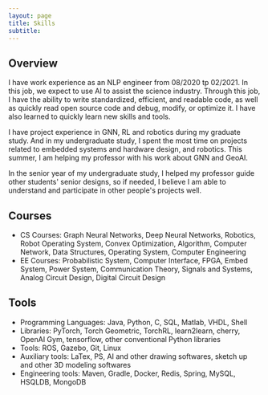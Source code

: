 ```yaml
---
layout: page
title: Skills
subtitle: 
---
```


## Overview
I have work experience as an NLP engineer from 08/2020 tp 02/2021. In this job, we expect to use AI to assist the science industry. Through this job, I have the ability to write standardized, efficient, and readable code, as well as quickly read open source code and debug, modify, or optimize it. I have also learned to quickly learn new skills and tools.

I have project experience in GNN, RL and robotics during my graduate study. And in my undergraduate study, I spent the most time on projects related to embedded systems and hardware design, and robotics. This summer, I am helping my professor with his work about GNN and GeoAI.

In the senior year of my undergraduate study, I helped my professor guide other students' senior designs, so if needed, I believe I am able to understand and participate in other people's projects well.

## Courses
- CS Courses: Graph Neural Networks, Deep Neural Networks, Robotics, Robot Operating System, Convex Optimization, Algorithm, Computer Network, Data Structures, Operating System, Computer Engineering
- EE Courses: Probabilistic System, Computer Interface, FPGA, Embed System, Power System, Communication Theory, Signals and Systems, Analog Circuit Design, Digital Circuit Design

## Tools

- Programming Languages: Java, Python, C, SQL, Matlab, VHDL, Shell
- Libraries: PyTorch, Torch Geometric, TorchRL, learn2learn, cherry, OpenAI Gym, tensorflow, other conventional Python libraries
- Tools: ROS, Gazebo, Git, Linux
- Auxiliary tools: LaTex, PS, AI and other drawing softwares, sketch up and other 3D modeling softwares
- Engineering tools: Maven, Gradle, Docker, Redis, Spring, MySQL, HSQLDB, MongoDB

